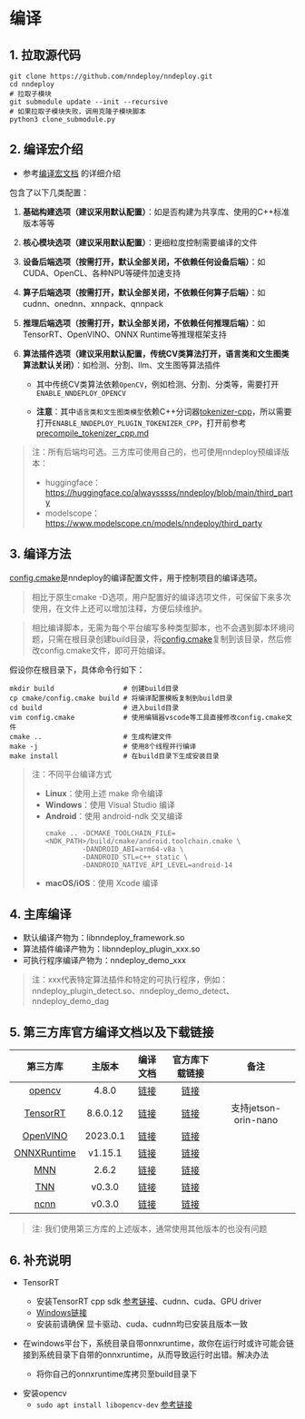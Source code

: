 # 编译


## 1. 拉取源代码

```shell
git clone https://github.com/nndeploy/nndeploy.git
cd nndeploy
# 拉取子模块
git submodule update --init --recursive
# 如果拉取子模块失败，调用克隆子模块脚本
python3 clone_submodule.py
```


## 2. 编译宏介绍

+ 参考[编译宏文档](./build_macro.md) 的详细介绍

包含了以下几类配置：

1. **基础构建选项（建议采用默认配置）**：如是否构建为共享库、使用的C++标准版本等等
2. **核心模块选项（建议采用默认配置）**：更细粒度控制需要编译的文件
3. **设备后端选项（按需打开，默认全部关闭，不依赖任何设备后端）**：如CUDA、OpenCL、各种NPU等硬件加速支持
4. **算子后端选项（按需打开，默认全部关闭，不依赖任何算子后端）**：如cudnn、onednn、xnnpack、qnnpack
5. **推理后端选项（按需打开，默认全部关闭，不依赖任何推理后端）**：如TensorRT、OpenVINO、ONNX Runtime等推理框架支持
6. **算法插件选项（建议采用默认配置，传统CV类算法打开，语言类和文生图类算法默认关闭）**：如检测、分割、llm、文生图等算法插件

    + 其中传统CV类算法依赖`OpenCV`，例如检测、分割、分类等，需要打开`ENABLE_NNDEPLOY_OPENCV`

    + **注意**：其中`语言类和文生图类模型`依赖C++分词器[tokenizer-cpp](https://github.com/mlc-ai/tokenizers-cpp)，所以需要打开`ENABLE_NNDEPLOY_PLUGIN_TOKENIZER_CPP`，打开前参考[precompile_tokenizer_cpp.md](./precompile_tokenizer_cpp.md)

> 注：所有后端均可选。三方库可使用自己的，也可使用nndeploy预编译版本：
> + huggingface：https://huggingface.co/alwaysssss/nndeploy/blob/main/third_party
> + modelscope：https://www.modelscope.cn/models/nndeploy/third_party

## 3. 编译方法

[config.cmake](../../../cmake/config.cmake)是nndeploy的编译配置文件，用于控制项目的编译选项。

> 相比于原生cmake -D选项，用户配置好的编译选项文件，可保留下来多次使用，在文件上还可以增加注释，方便后续维护。

> 相比编译脚本，无需为每个平台编写多种类型脚本，也不会遇到脚本环境问题，只需在根目录创建build目录，将[config.cmake](../../../cmake/config.cmake)复制到该目录，然后修改config.cmake文件，即可开始编译。

假设你在根目录下，具体命令行如下：

```shell
mkdir build                 # 创建build目录
cp cmake/config.cmake build # 将编译配置模板复制到build目录
cd build                    # 进入build目录
vim config.cmake            # 使用编辑器vscode等工具直接修改config.cmake文件
cmake ..                    # 生成构建文件
make -j                     # 使用8个线程并行编译
make install                # 在build目录下生成安装目录
```

> 注：不同平台编译方式
> - **Linux**：使用上述 make 命令编译
> - **Windows**：使用 Visual Studio 编译
> - **Android**：使用 android-ndk 交叉编译
>   ```shell
>   cmake .. -DCMAKE_TOOLCHAIN_FILE=<NDK_PATH>/build/cmake/android.toolchain.cmake \
>            -DANDROID_ABI=arm64-v8a \
>            -DANDROID_STL=c++_static \
>            -DANDROID_NATIVE_API_LEVEL=android-14
>   ```
> - **macOS/iOS**：使用 Xcode 编译


## 4. 主库编译

+ 默认编译产物为：libnndeploy_framework.so
+ 算法插件编译产物为：libnndeploy_plugin_xxx.so
+ 可执行程序编译产物为：nndeploy_demo_xxx

> 注：xxx代表特定算法插件和特定的可执行程序，例如：nndeploy_plugin_detect.so、nndeploy_demo_detect、nndeploy_demo_dag  

## 5. 第三方库官方编译文档以及下载链接

|                        第三方库                         |  主版本  |                                          编译文档                                           |                                                                               官方库下载链接                                                                               |         备注         |
| :-----------------------------------------------------: | :------: | :-----------------------------------------------------------------------------------------: | :------------------------------------------------------------------------------------------------------------------------------------------------------------------------: | :------------------: |
|       [opencv](https://github.com/opencv/opencv)        |  4.8.0   |                           [链接](https://opencv.org/get-started/)                           |                                                                  [链接](https://opencv.org/get-started/)                                                                   |                      |
|     [TensorRT](https://github.com/NVIDIA/TensorRT)      | 8.6.0.12 |  [链接](https://docs.nvidia.com/deeplearning/tensorrt/install-guide/index.html#installing)  |                                                            [链接](https://developer.nvidia.com/zh-cn/tensorrt)                                                             | 支持jetson-orin-nano |
| [OpenVINO](https://github.com/openvinotoolkit/openvino) | 2023.0.1 |      [链接](https://github.com/openvinotoolkit/openvino/blob/master/docs/dev/build.md)      | [链接](https://www.intel.com/content/www/us/en/developer/tools/openvino-toolkit/download.html?ENVIRONMENT=RUNTIME&OP_SYSTEM=MACOS&VERSION=v_2023_0_1&DISTRIBUTION=ARCHIVE) |                      |
| [ONNXRuntime](https://github.com/microsoft/onnxruntime) | v1.15.1  | [链接](https://github.com/DefTruth/lite.ai.toolkit/blob/main/docs/ort/ort_useful_api.zh.md) |                                                   [链接](https://github.com/microsoft/onnxruntime/releases/tag/v1.15.1)                                                    |                      |
|          [MNN](https://github.com/alibaba/MNN)          |  2.6.2   |            [链接](https://mnn-docs.readthedocs.io/en/latest/compile/engine.html)            |                                                         [链接](https://github.com/alibaba/MNN/releases/tag/2.6.0)                                                          |                      |
|          [TNN](https://github.com/Tencent/TNN)          |  v0.3.0  |          [链接](https://github.com/Tencent/TNN/blob/master/doc/cn/user/compile.md)          |                                                         [链接](https://github.com/Tencent/TNN/releases/tag/v0.3.0)                                                         |                      |
|        [ncnn](https://github.com/Tencent/ncnn/)         |  v0.3.0  |            [链接](https://github.com/Tencent/ncnn/tree/master/docs/how-to-build)            |                                                       [链接](https://github.com/Tencent/ncnn/releases/tag/20230816)                                                        |                      |


> 注: 我们使用第三方库的上述版本，通常使用其他版本的也没有问题

## 6. 补充说明    
- TensorRT
  - 安装TensorRT cpp sdk [参考链接](https://docs.nvidia.com/deeplearning/tensorrt/install-guide/index.html#installing-debian)、cudnn、cuda、GPU driver
  - [Windows链接](https://zhuanlan.zhihu.com/p/476679322)
  - 安装前请确保 显卡驱动、cuda、cudnn均已安装且版本一致

- 在windows平台下，系统目录自带onnxruntime，故你在运行时或许可能会链接到系统目录下自带的onnxruntime，从而导致运行时出错。解决办法
  - 将你自己的onnxruntime库拷贝至build目录下

+ 安装opencv
  + `sudo apt install libopencv-dev` [参考链接](https://cloud.tencent.com/developer/article/1657529)
      
      
      

  
